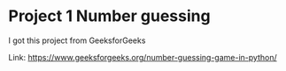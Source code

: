 # Project 1 Number guessing 

I got this project from GeeksforGeeks

Link: https://www.geeksforgeeks.org/number-guessing-game-in-python/

